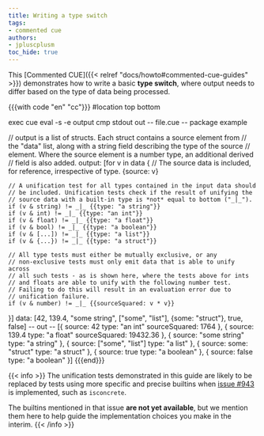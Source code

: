 ```yaml
---
title: Writing a type switch
tags:
- commented cue
authors:
- jpluscplusm
toc_hide: true
---
```


This [Commented CUE]({{< relref "docs/howto#commented-cue-guides" >}})
demonstrates how to write a basic **type switch**, where output needs to differ
based on the type of data being processed.

{{{with code "en" "cc"}}}
#location top bottom

exec cue eval -s -e output
cmp stdout out
-- file.cue --
package example

// output is a list of structs. Each struct contains a source element from
// the "data" list, along with a string field describing the type of the source
// element. Where the source element is a number type, an additional derived
// field is also added.
output: [for v in data {
	// The source data is included, for reference, irrespective of type.
	{source: v}

	// A unification test for all types contained in the input data should
	// be included. Unification tests check if the result of unifying the
	// source data with a built-in type is *not* equal to bottom ("_|_").
	if (v & string) != _|_ {{type: "a string"}}
	if (v & int) != _|_ {{type: "an int"}}
	if (v & float) != _|_ {{type: "a float"}}
	if (v & bool) != _|_ {{type: "a boolean"}}
	if (v & [...]) != _|_ {{type: "a list"}}
	if (v & {...}) != _|_ {{type: "a struct"}}

	// All type tests must either be mutually exclusive, or any
	// non-exclusive tests must only emit data that is able to unify across
	// all such tests - as is shown here, where the tests above for ints
	// and floats are able to unify with the following number test.
	// Failing to do this will result in an evaluation error due to
	// unification failure.
	if (v & number) != _|_ {{sourceSquared: v * v}}
}]
data: [42, 139.4, "some string", ["some", "list"], {some: "struct"}, true, false]
-- out --
[{
    source:        42
    type:          "an int"
    sourceSquared: 1764
}, {
    source:        139.4
    type:          "a float"
    sourceSquared: 19432.36
}, {
    source: "some string"
    type:   "a string"
}, {
    source: ["some", "list"]
    type: "a list"
}, {
    source: some: "struct"
    type: "a struct"
}, {
    source: true
    type:   "a boolean"
}, {
    source: false
    type:   "a boolean"
}]
{{{end}}}

{{< info >}} The unification tests demonstrated in this guide are likely to be
replaced by tests using more specific and precise builtins when
[issue #943](/issue/943) <!-- TODO: can we make links to Netlify redirects smarter? A shortcode? -->
is implemented, such as `isconcrete`.

The builtins mentioned in that issue **are not yet available**, but we mention
them here to help guide the implementation choices you make in the interim.
{{< /info >}}
